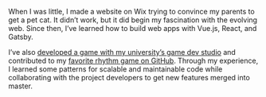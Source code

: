When I was little, I made a website on Wix trying to convince my parents to get a pet cat. It didn’t work, but it did begin my fascination with the evolving web. Since then, I’ve learned how to build web apps with Vue.js, React, and Gatsby.

I’ve also [developed a game with my university’s game dev studio](https://wolverinesoft-studio.itch.io/bloom-tome-of-power) and contributed to my [favorite rhythm game on GitHub](https://github.com/ppy/osu). Through my experience, I learned some patterns for scalable and maintainable code while collaborating with the project developers to get new features merged into master.
